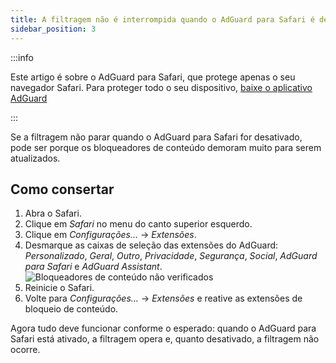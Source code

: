```yaml
---
title: A filtragem não é interrompida quando o AdGuard para Safari é desativado
sidebar_position: 3
---
```


:::info

Este artigo é sobre o AdGuard para Safari, que protege apenas o seu navegador Safari. Para proteger todo o seu dispositivo, [baixe o aplicativo AdGuard](https://agrd.io/download-kb-adblock)

:::

Se a filtragem não parar quando o AdGuard para Safari for desativado, pode ser porque os bloqueadores de conteúdo demoram muito para serem atualizados.

## Como consertar

1. Abra o Safari.
2. Clique em _Safari_ no menu do canto superior esquerdo.
3. Clique em _Configurações…_ → _Extensões_.
4. Desmarque as caixas de seleção das extensões do AdGuard: _Personalizado_, _Geral_, _Outro_, _Privacidade_, _Segurança_, _Social_, _AdGuard para Safari_ e _AdGuard Assistant_.
   ![Bloqueadores de conteúdo não verificados](https://cdn.adtidy.org/content/Kb/ad_blocker/safari/adg-safari-unchecked-cbs.png)
5. Reinicie o Safari.
6. Volte para _Configurações..._ → _Extensões_ e reative as extensões de bloqueio de conteúdo.

Agora tudo deve funcionar conforme o esperado: quando o AdGuard para Safari está ativado, a filtragem opera e, quanto desativado, a filtragem não ocorre.
